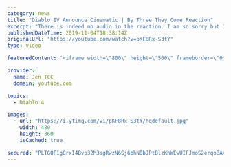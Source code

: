 ```yaml
---
category: news
title: "Diablo IV Announce Cinematic | By Three They Come Reaction"
excerpt: "There is indeed no audio in the reaction. I am so sorry but I have tried my best to salvage what I could. Check out the original video! Diablo IV Announce ..."
publishedDateTime: 2019-11-04T18:38:14Z
originalUrl: "https://youtube.com/watch?v=pKF8Rx-S3tY"
type: video

featuredContent: "<iframe width=\"800\" height=\"500\" frameborder=\"0\" src=\"https://www.youtube.com/embed/pKF8Rx-S3tY\" allow=\"accelerometer; autoplay; encrypted-media; gyroscope; picture-in-picture\" allowfullscreen></iframe>"

provider:
  name: Jen TCC
  domain: youtube.com

topics:
  - Diablo 4

images:
  - url: "https://i.ytimg.com/vi/pKF8Rx-S3tY/hqdefault.jpg"
    width: 480
    height: 360
    isCached: true

secured: "PLTGQF1gGrxI4Bvp32M3sgRwzN6Sj6bhN0bJPtBlzKhWEwUIFJmoS2erqoBAA4zd13F/TcV6/xqSu2hUuxqOe3rMGz2OmtKdox5gT5rrEEpevNIyn8Av9JtWZNkHdWMv4UfXE2byicnyxNPPWkmo+tMeXjc2H2kRz+Ubr1bXh+iRn/VQJPm2oU+AxpXpmlgUkffFzIMril2oibVTeXDfMZCYOysfZiXpPRiiEc0lWAtejo0+Qw3yS3Fz9byeJpBPVIXZ3wlsQxBG5TLZ9A3t4XcsPbBH+0gMRXsTnbjADMHCfiKpbGS6+XGVCEgi613IuGG76UlcE4TCnxQw0SJVGq6Qn9w/om4zO4jG2vNnqxxPAzs7J/QDY3pqZeHiLEXM0UP6NZaAlpFxRjp0EuZpAC60+yO5GtDBwpgG60dcKVoaNZ0JBN4zEjTVWYv4m0Oa;6KDr6J4eWIR1hnWzox5LXA=="
---
```


